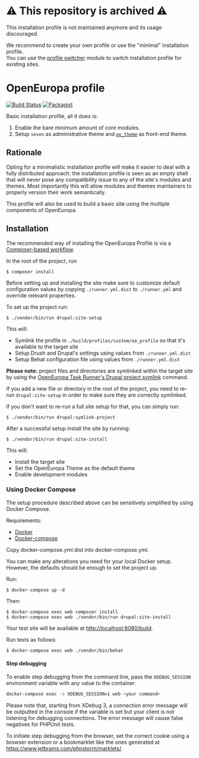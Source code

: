 # :warning: This repository is archived :warning:

This installation profile is not maintained anymore and its usage discouraged.

We recommend to create your own profile or use the "minimal" installation profile.\
You can use the [profile switcher](https://www.drupal.org/project/profile_switcher) module to switch installation profile for existing sites.

# OpenEuropa profile

[![Build Status](https://drone.fpfis.eu/api/badges/openeuropa/oe_profile/status.svg?branch=master)](https://drone.fpfis.eu/openeuropa/oe_profile)
[![Packagist](https://img.shields.io/packagist/v/openeuropa/oe_profile.svg)](https://packagist.org/packages/openeuropa/oe_profile)

Basic installation profile, all it does is:

1. Enable the bare minimum amount of core modules.
2. Setup `seven` as administrative theme and [`oe_theme`][1] as front-end theme.

## Rationale

Opting for a minimalistic installation profile will make it easier to deal with a fully distributed approach: the
installation profile is seen as an empty shell that will never pose any compatibility issue to any of the site's modules
and themes. Most importantly this will allow modules and themes maintainers to properly version their work semantically.

This profile will also be used to build a basic site using the multiple components of OpenEuropa.

## Installation

The recommended way of installing the OpenEuropa Profile is via a [Composer-based workflow][2].

In the root of the project, run

```
$ composer install
```

Before setting up and installing the site make sure to customize default configuration values by copying `./runner.yml.dist`
to `./runner.yml` and override relevant properties.

To set up the project run:

```
$ ./vendor/bin/run drupal:site-setup
```

This will:

- Symlink the profile in `./build/profiles/custom/oe_profile` so that it's available to the target site
- Setup Drush and Drupal's settings using values from `./runner.yml.dist`
- Setup Behat configuration file using values from `./runner.yml.dist`

**Please note:** project files and directories are symlinked within the target site by using the
[OpenEuropa Task Runner's Drupal project symlink](https://github.com/openeuropa/task-runner-drupal-project-symlink)
command.

If you add a new file or directory in the root of the project, you need to re-run `drupal:site-setup` in order to make
sure they are correctly symlinked.

If you don't want to re-run a full site setup for that, you can simply run:

```
$ ./vendor/bin/run drupal:symlink-project
```

After a successful setup install the site by running:

```
$ ./vendor/bin/run drupal:site-install
```

This will:

- Install the target site
- Set the OpenEuropa Theme as the default theme
- Enable development modules

### Using Docker Compose

The setup procedure described above can be sensitively simplified by using Docker Compose.

Requirements:

- [Docker][3]
- [Docker-compose][4]

Copy docker-compose.yml.dist into docker-compose.yml.

You can make any alterations you need for your local Docker setup. However, the defaults should be enough to set the project up.

Run:

```
$ docker-compose up -d
```

Then:

```
$ docker-compose exec web composer install
$ docker-compose exec web ./vendor/bin/run drupal:site-install
```

Your test site will be available at [http://localhost:8080/build](http://localhost:8080/build).

Run tests as follows:

```
$ docker-compose exec web ./vendor/bin/behat
```

#### Step debugging

To enable step debugging from the command line, pass the `XDEBUG_SESSION` environment variable with any value to
the container:

```bash
docker-compose exec -e XDEBUG_SESSION=1 web <your command>
```

Please note that, starting from XDebug 3, a connection error message will be outputted in the console if the variable is
set but your client is not listening for debugging connections. The error message will cause false negatives for PHPUnit
tests.

To initiate step debugging from the browser, set the correct cookie using a browser extension or a bookmarklet
like the ones generated at https://www.jetbrains.com/phpstorm/marklets/.

[1]: https://github.com/openeuropa/oe_theme/releases
[2]: https://www.drupal.org/docs/develop/using-composer/using-composer-to-manage-drupal-site-dependencies#managing-contributed
[3]: https://www.docker.com/get-docker
[4]: https://docs.docker.com/compose
